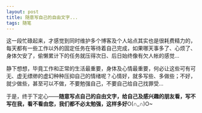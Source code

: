 ```yaml
---
layout: post
title: 随意写自己的自由文字...
tags: 随笔
---
```


这一段忙碌起来，才感觉到同时维护多个博客及个人站点其实也是很耗费精力的，每天都有一些工作以外的固定任务在等待着自己完成，如果哪天事多了、心烦了、身体欠安了，偷懒累计下的任务就压得次日、后日始终像有欠人帐的感觉...

静下想想，毕竟工作和正常的生活最重要，身体及心情最重要，何必让这些可有可无、虚无缥缈的虚幻种种压抑自己的情绪呢？心情好，就多写些、多做些；不好，就少做些，甚至可以不做，不要勉强自己，不要自己给自己找罪受...

于是，终于下定心——**随意写点自己的自由文字，给自己及感兴趣的朋友看，写不写在我，看不看由您，我们都不必太勉强，这样多好**O(∩_∩)O~